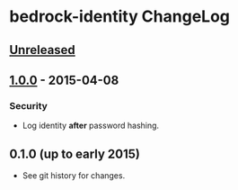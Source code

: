# bedrock-identity ChangeLog

## [Unreleased]

## [1.0.0] - 2015-04-08

### Security
- Log identity **after** password hashing.

## 0.1.0 (up to early 2015)

- See git history for changes.

[Unreleased]: https://github.com/digitalbazaar/bedrock-identity/compare/1.0.0...HEAD
[1.0.0]: https://github.com/digitalbazaar/bedrock-identity/compare/0.1.0...1.0.0

